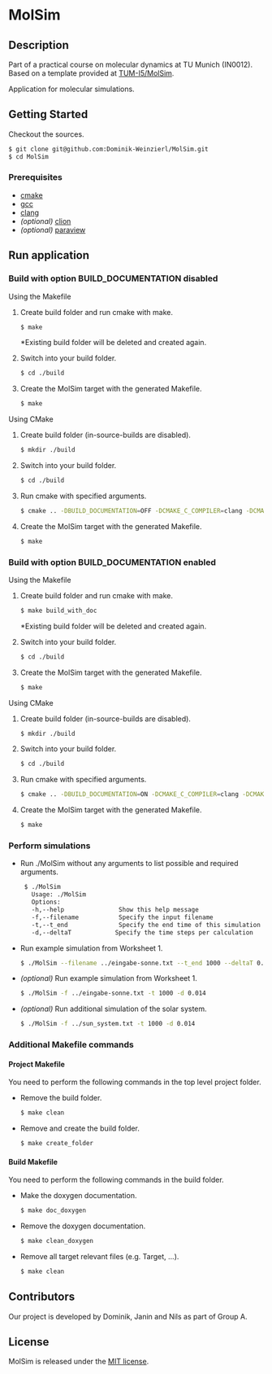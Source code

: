 # MolSim

## Description

Part of a practical course on molecular dynamics at TU Munich (IN0012). Based on a template provided
at [TUM-I5/MolSim](https://github.com/TUM-I5/MolSim).

Application for molecular simulations.

## Getting Started

Checkout the sources.

```bash
$ git clone git@github.com:Dominik-Weinzierl/MolSim.git
$ cd MolSim
```

### Prerequisites

- [cmake](https://cmake.org/)
- [gcc](https://gcc.gnu.org/)
- [clang](https://clang.llvm.org/)
- _(optional)_ [clion](https://www.jetbrains.com/clion/)
- _(optional)_ [paraview](https://www.paraview.org/)

## Run application

### Build with option BUILD_DOCUMENTATION disabled

Using the Makefile

1. Create build folder and run cmake with make.

    ```bash
    $ make
    ```

   *Existing build folder will be deleted and created again.

2. Switch into your build folder.
   ```bash
   $ cd ./build
   ```
3. Create the MolSim target with the generated Makefile.
   ```bash
   $ make
   ```

Using CMake

1. Create build folder (in-source-builds are disabled).
    ```bash
    $ mkdir ./build
    ```
2. Switch into your build folder.
   ```bash
   $ cd ./build
   ```
3. Run cmake with specified arguments.
   ```bash
   $ cmake .. -DBUILD_DOCUMENTATION=OFF -DCMAKE_C_COMPILER=clang -DCMAKE_CXX_COMPILER=clang++
   ```
4. Create the MolSim target with the generated Makefile.
   ```bash
   $ make
   ```

### Build with option BUILD_DOCUMENTATION enabled

Using the Makefile

1. Create build folder and run cmake with make.

    ```bash
    $ make build_with_doc
    ```

   *Existing build folder will be deleted and created again.

2. Switch into your build folder.
   ```bash
   $ cd ./build
   ```
3. Create the MolSim target with the generated Makefile.
   ```bash
   $ make
   ```

Using CMake

1. Create build folder (in-source-builds are disabled).
    ```bash
    $ mkdir ./build
    ```
2. Switch into your build folder.
   ```bash
   $ cd ./build
   ```
3. Run cmake with specified arguments.
   ```bash
   $ cmake .. -DBUILD_DOCUMENTATION=ON -DCMAKE_C_COMPILER=clang -DCMAKE_CXX_COMPILER=clang++
   ```
4. Create the MolSim target with the generated Makefile.
   ```bash
   $ make
   ```

### Perform simulations

- Run ./MolSim without any arguments to list possible and required arguments.
   ```bash
    $ ./MolSim
      Usage: ./MolSim
      Options:
      -h,--help               Show this help message
      -f,--filename           Specify the input filename
      -t,--t_end              Specify the end time of this simulation
      -d,--deltaT            Specify the time steps per calculation
   ```
- Run example simulation from Worksheet 1.
   ```bash
   $ ./MolSim --filename ../eingabe-sonne.txt --t_end 1000 --deltaT 0.014
   ```
- _(optional)_ Run example simulation from Worksheet 1.
   ```bash
   $ ./MolSim -f ../eingabe-sonne.txt -t 1000 -d 0.014
   ```
- _(optional)_ Run additional simulation of the solar system.
   ```bash
   $ ./MolSim -f ../sun_system.txt -t 1000 -d 0.014
   ```

### Additional Makefile commands

#### Project Makefile

You need to perform the following commands in the top level project folder.

- Remove the build folder.
   ```bash
   $ make clean
   ```
- Remove and create the build folder.
   ```bash
   $ make create_folder
   ```

#### Build Makefile

You need to perform the following commands in the build folder.

- Make the doxygen documentation.
    ```bash
    $ make doc_doxygen
    ```
- Remove the doxygen documentation.
    ```bash
    $ make clean_doxygen
    ```
- Remove all target relevant files (e.g. Target, ...).
    ```bash
    $ make clean
    ```

## Contributors

Our project is developed by Dominik, Janin and Nils as part of Group A.

## License

MolSim is released under the [MIT license](https://github.com/Dominik-Weinzierl/MolSim).